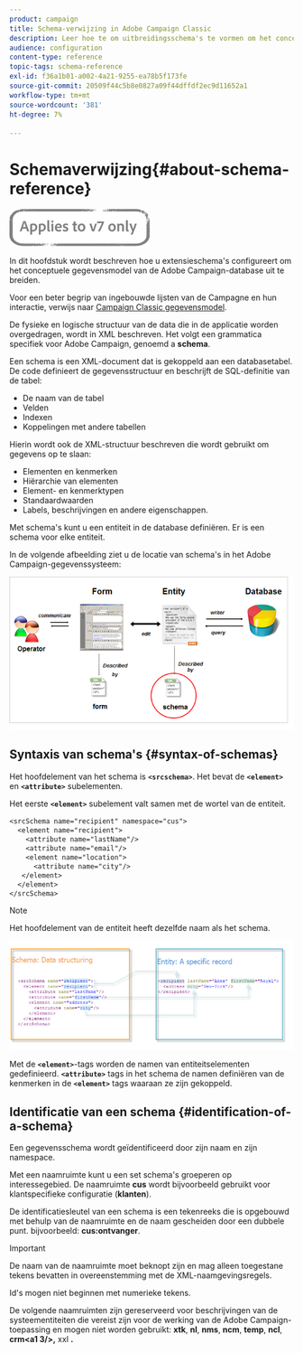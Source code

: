 ```yaml
---
product: campaign
title: Schema-verwijzing in Adobe Campaign Classic
description: Leer hoe te om uitbreidingsschema's te vormen om het conceptuele gegevensmodel van het gegevensbestand van Adobe Campaign Classic uit te breiden.
audience: configuration
content-type: reference
topic-tags: schema-reference
exl-id: f36a1b01-a002-4a21-9255-ea78b5f173fe
source-git-commit: 20509f44c5b8e0827a09f44dffdf2ec9d11652a1
workflow-type: tm+mt
source-wordcount: '381'
ht-degree: 7%

---
```


# Schemaverwijzing{#about-schema-reference}

![](../../assets/v7-only.svg)

In dit hoofdstuk wordt beschreven hoe u extensieschema&#39;s configureert om het conceptuele gegevensmodel van de Adobe Campaign-database uit te breiden.

Voor een beter begrip van ingebouwde lijsten van de Campagne en hun interactie, verwijs naar [Campaign Classic gegevensmodel](https://helpx.adobe.com/nl/campaign/kb/acc-datamodel.html).

De fysieke en logische structuur van de data die in de applicatie worden overgedragen, wordt in XML beschreven. Het volgt een grammatica specifiek voor Adobe Campaign, genoemd a **schema**.

Een schema is een XML-document dat is gekoppeld aan een databasetabel. De code definieert de gegevensstructuur en beschrijft de SQL-definitie van de tabel:

* De naam van de tabel
* Velden
* Indexen
* Koppelingen met andere tabellen

Hierin wordt ook de XML-structuur beschreven die wordt gebruikt om gegevens op te slaan:

* Elementen en kenmerken
* Hiërarchie van elementen
* Element- en kenmerktypen
* Standaardwaarden
* Labels, beschrijvingen en andere eigenschappen.

Met schema&#39;s kunt u een entiteit in de database definiëren. Er is een schema voor elke entiteit.

In de volgende afbeelding ziet u de locatie van schema&#39;s in het Adobe Campaign-gegevenssysteem:

![](assets/reference_schema_intro.png)

## Syntaxis van schema&#39;s {#syntax-of-schemas}

Het hoofdelement van het schema is **`<srcschema>`**. Het bevat de **`<element>`** en **`<attribute>`** subelementen.

Het eerste **`<element>`** subelement valt samen met de wortel van de entiteit.

```
<srcSchema name="recipient" namespace="cus">
  <element name="recipient">  
    <attribute name="lastName"/>
    <attribute name="email"/>
    <element name="location">
      <attribute name="city"/>
   </element>
  </element>
</srcSchema>
```

>[!NOTE]
>
>Het hoofdelement van de entiteit heeft dezelfde naam als het schema.

![](assets/s_ncs_configuration_schema_and_entity.png)

Met de **`<element>`**-tags worden de namen van entiteitselementen gedefinieerd. **`<attribute>`** tags in het schema de namen definiëren van de kenmerken in de  **`<element>`** tags waaraan ze zijn gekoppeld.

## Identificatie van een schema {#identification-of-a-schema}

Een gegevensschema wordt geïdentificeerd door zijn naam en zijn namespace.

Met een naamruimte kunt u een set schema&#39;s groeperen op interessegebied. De naamruimte **cus** wordt bijvoorbeeld gebruikt voor klantspecifieke configuratie (**klanten**).

De identificatiesleutel van een schema is een tekenreeks die is opgebouwd met behulp van de naamruimte en de naam gescheiden door een dubbele punt. bijvoorbeeld: **cus:ontvanger**.

>[!IMPORTANT]
>
>De naam van de naamruimte moet beknopt zijn en mag alleen toegestane tekens bevatten in overeenstemming met de XML-naamgevingsregels.
>
>Id&#39;s mogen niet beginnen met numerieke tekens.
>
>De volgende naamruimten zijn gereserveerd voor beschrijvingen van de systeementiteiten die vereist zijn voor de werking van de Adobe Campaign-toepassing en mogen niet worden gebruikt: **xtk**, **nl**, **nms**, **ncm**, **temp**, **ncl**, **crm&lt;a1 3/>,** xxl **.**


